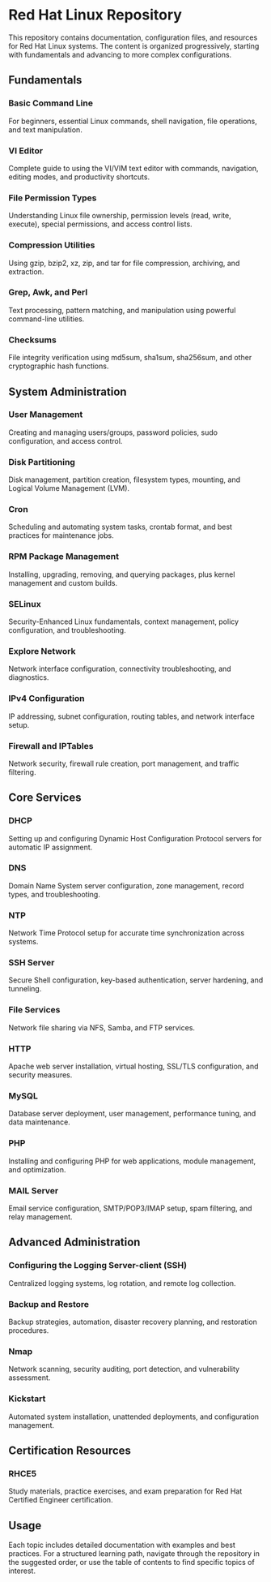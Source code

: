 # Red Hat Linux Repository

This repository contains documentation, configuration files, and resources for Red Hat Linux systems. The content is organized progressively, starting with fundamentals and advancing to more complex configurations.

## Fundamentals

### Basic Command Line
For beginners, essential Linux commands, shell navigation, file operations, and text manipulation.

### VI Editor
Complete guide to using the VI/VIM text editor with commands, navigation, editing modes, and productivity shortcuts.

### File Permission Types
Understanding Linux file ownership, permission levels (read, write, execute), special permissions, and access control lists.

### Compression Utilities
Using gzip, bzip2, xz, zip, and tar for file compression, archiving, and extraction.

### Grep, Awk, and Perl
Text processing, pattern matching, and manipulation using powerful command-line utilities.

### Checksums
File integrity verification using md5sum, sha1sum, sha256sum, and other cryptographic hash functions.

## System Administration

### User Management
Creating and managing users/groups, password policies, sudo configuration, and access control.

### Disk Partitioning
Disk management, partition creation, filesystem types, mounting, and Logical Volume Management (LVM).

### Cron
Scheduling and automating system tasks, crontab format, and best practices for maintenance jobs.

### RPM Package Management
Installing, upgrading, removing, and querying packages, plus kernel management and custom builds.

### SELinux
Security-Enhanced Linux fundamentals, context management, policy configuration, and troubleshooting.

### Explore Network
Network interface configuration, connectivity troubleshooting, and diagnostics.

### IPv4 Configuration
IP addressing, subnet configuration, routing tables, and network interface setup.

### Firewall and IPTables
Network security, firewall rule creation, port management, and traffic filtering.

## Core Services

### DHCP
Setting up and configuring Dynamic Host Configuration Protocol servers for automatic IP assignment.

### DNS
Domain Name System server configuration, zone management, record types, and troubleshooting.

### NTP
Network Time Protocol setup for accurate time synchronization across systems.

### SSH Server
Secure Shell configuration, key-based authentication, server hardening, and tunneling.

### File Services
Network file sharing via NFS, Samba, and FTP services.

### HTTP
Apache web server installation, virtual hosting, SSL/TLS configuration, and security measures.

### MySQL
Database server deployment, user management, performance tuning, and data maintenance.

### PHP
Installing and configuring PHP for web applications, module management, and optimization.

### MAIL Server
Email service configuration, SMTP/POP3/IMAP setup, spam filtering, and relay management.

## Advanced Administration

### Configuring the Logging Server-client (SSH)
Centralized logging systems, log rotation, and remote log collection.

### Backup and Restore
Backup strategies, automation, disaster recovery planning, and restoration procedures.

### Nmap
Network scanning, security auditing, port detection, and vulnerability assessment.

### Kickstart
Automated system installation, unattended deployments, and configuration management.

## Certification Resources

### RHCE5
Study materials, practice exercises, and exam preparation for Red Hat Certified Engineer certification.

## Usage

Each topic includes detailed documentation with examples and best practices. For a structured learning path, navigate through the repository in the suggested order, or use the table of contents to find specific topics of interest.


